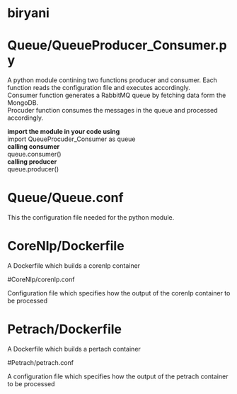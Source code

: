 # biryani


# Queue/QueueProducer_Consumer.py
A python module contining two functions producer and consumer. Each function reads the configuration file and executes accordingly.  
Consumer function generates a RabbitMQ queue by fetching data form the MongoDB.  
Procuder function consumes the messages in the queue and processed accordingly.  
  
<b>import the module in your code using</b>   
import QueueProcuder_Consumer as queue  
<b>calling consumer</b>   
queue.consumer()    
<b>calling producer</b>    
queue.producer()    

# Queue/Queue.conf

This the configuration file needed for the python module.

# CoreNlp/Dockerfile

A Dockerfile which builds a corenlp container

#CoreNlp/corenlp.conf

Configuration file which specifies how the output of the corenlp container to be processed

# Petrach/Dockerfile

A Dockerfile which builds a pertach container

#Petrach/petrach.conf

A configuration file which specifies how the output of the petrach container to be processed
